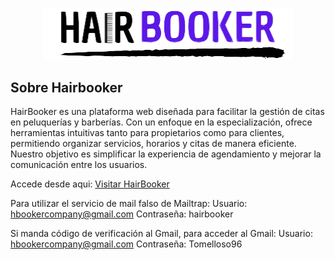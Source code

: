 <p align="center"><a href="https://laravel.com" target="_blank"><img src="/logo.png"   width="400" alt="Hairbooker Logo"></a></p>

## Sobre Hairbooker

HairBooker es una plataforma web diseñada para facilitar la gestión de citas en peluquerías y barberías. Con un enfoque en la especialización, ofrece herramientas intuitivas tanto para propietarios como para clientes, permitiendo organizar servicios, horarios y citas de manera eficiente. Nuestro objetivo es simplificar la experiencia de agendamiento y mejorar la comunicación entre los usuarios.

Accede desde aqui: <a href="https://hairbooker-b4b3513484f2.herokuapp.com/">Visitar HairBooker</a>

Para utilizar el servicio de mail falso de Mailtrap:
Usuario: hbookercompany@gmail.com
Contraseña: hairbooker

Si manda código de verificación al Gmail, para acceder al Gmail:
Usuario: hbookercompany@gmail.com
Contraseña: Tomelloso96



